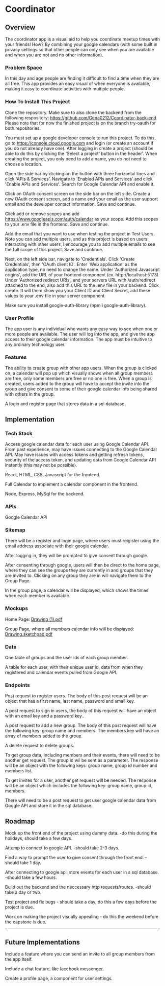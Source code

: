 
# Coordinator

## Overview

The coordinator app is a visual aid to help you coordinate meetup times with your friends! How? By combining your google calendars (with some built in privacy settings so that other people can only see when you are available and when you are not and no other information).

### Problem Space

In this day and age people are finding it difficult to find a time when they are all free. This app provides an easy visual of when everyone is available, making it easy to coordinate activities with multiple people.

### How To Install This Project

Clone the repository. Make sure to also clone the backend from the following respository: https://github.com/Gena0212/Coordinator-back-end. Please note that for now the finished project is on the branch try-oauth for both repositories. 

You must set up a google developer console to run this project. To do this, go to https://console.cloud.google.com and login (or create an account if you do not already have one). After logging in create a project (should be able to do this by clicking the 'Select a project' button in the header'. When creating the project, you only need to add a name, you do not need to choose a location. 


Open the side bar by clicking on the button with three horizontal lines and click 'APIs & Services'. Navigate to 'Enabled APIs and Services' and click 'Enable APIs and Services'. Search for Google Calendar API and enable it.

Click on OAuth consent screen on the side bar on the left side. Create a new OAuth consent screen, add a name and your email as the user support email and the developer contact information. Save and continue. 

Click add or remove scopes and add https://www.googleapis.com/auth/calendar as your scope. Add this scopes to your .env file in the frontend. Save and continue.

Add the email that you want to use when testing the project in Test Users. Note you can add multiple users, and as this project is based on users interacting with other users, I encourage you to add multiple emails to see the full scope of this project. Save and continue.

Next, on the left side bar, navigate to 'Credentials'. Click 'Create Credentials', then 'OAuth client ID'. Enter 'Web application' as the application type, no need to change the name. Under 'Authorized Javascript origins', add the URL of your frontend component (ex. http://localhost:5173). Under 'Authorized redirect URIs', and your servers URL with /auth/redirect attached to the end, also add this URL to the .env file in your backend. Click create. It will them show you your Client ID and Client Secret, add these values to your .env file in your server component.

Make sure you install google-auth-library (npm i google-auth-library). 

### User Profile

The app user is any individual who wants any easy way to see when one or more people are available. The user will log into the app, and give the app access to their google calendar information. The app must be intuitive to any ordinary technology user. 



### Features

The ability to create group with other app users. When the group is clicked on, a calendar will pop up which visually shows when all group members are free, only some members are free or no one is free. When a group is created, users added to the group will have to accept the invite into the group and give consent to some of their google calendar info being shared with others in the group. 

A login and register page that stores data in a sql database.

## Implementation

### Tech Stack

Access google calendar data for each user using Google Calendar API. From past experience, may have issues connecting to the Google Calendar API. May have issues with access tokens and getting refresh tokens, security of the access token, and updating data from Google Calendar API instantly (this may not be possible).

React, HTML, CSS, Javascript for the frontend.

Full Calendar to implement a calendar component in the frontend.

Node, Express, MySql for the backend.

### APIs

Google Calendar API

### Sitemap

There will be a register and login page, where users must reigister using the email address associate with their google calendar. 

After logging in, they will be prompted to give consent through google.

After consenting through google, users will then be direct to the home page, where they can see the groups they are currently in and groups that they are invited to. Clicking on any group they are in will navigate them to the Group Page. 

In the group page, a calendar will be displayed, which shows the times when each member is available. 

### Mockups

Home Page:
[Drawing (1).pdf](https://github.com/user-attachments/files/18472266/Drawing.1.pdf)

Group Page, where all members calendar info will be displayed:
[Drawing.sketchpad.pdf](https://github.com/user-attachments/files/18472307/Drawing.sketchpad.pdf)



### Data

One table of groups and the user ids of each group member. 

A table for each user, with their unique user id, data from when they registered and calendar events pulled from Google API. 


### Endpoints

Post request to register users. The body of this post request will be an object that has a first name, last name, password and email key. 

A post request to sign in users, the body of this request will  have an object with an email key and a password key.. 

A post request to add a new group. The body of this post request will have the following key: group name and members. The members key will have an array of members added to the group.

A delete request to delete groups. 

To get group data, including members and their events, there will need to be another get request. The group id wil be sent as a parameter. The response will be an object with the following keys: group name, group id number and members list.

To get invites for a user, another get request will be needed. The response will be an object which includes the following key: group name, group id, members.

There will need to be a post request to get user google calendar data from Google API and store it in the sql database.

## Roadmap

Mock up the front end of the project using dummy data. -do this during the holidays, should take a few days.

Attemp to connect to google API. -should take 2-3 days.

Find a way to prompt the user to give consent through the front end. -should take 1 day.

After connecting to google api, store events for each user in a sql database. -should take a few hours.

Build out the backend and the neccessary http requests/routes. -should take a day or two.

Test project and fix bugs - should take a day, do this a few days before the project is due. 

Work on making the project visually appealing - do this the weekend before the capstone is due.

---

## Future Implementations
Include a feature where you can send an invite to all group members from the app itself. 

Include a chat feature, like facebook messenger. 

Create a profile page, a component for user settings.
